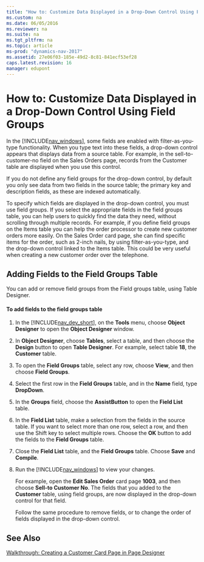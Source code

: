 ```yaml
---
title: "How to: Customize Data Displayed in a Drop-Down Control Using Field Groups"
ms.custom: na
ms.date: 06/05/2016
ms.reviewer: na
ms.suite: na
ms.tgt_pltfrm: na
ms.topic: article
ms-prod: "dynamics-nav-2017"
ms.assetid: 27e06f03-185e-49d2-8c81-841ecf53ef28
caps.latest.revision: 16
manager: edupont
---
```

# How to: Customize Data Displayed in a Drop-Down Control Using Field Groups
In the [!INCLUDE[nav_windows](includes/nav_windows_md.md)], some fields are enabled with filter\-as\-you\-type functionality. When you type text into these fields, a drop\-down control appears that displays data from a source table. For example, in the sell\-to\-customer\-no field on the Sales Orders page, records from the Customer table are displayed when you use this control.  
  
 If you do not define any field groups for the drop\-down control, by default you only see data from two fields in the source table; the primary key and description fields, as these are indexed automatically.  
  
 To specify which fields are displayed in the drop\-down control, you must use field groups. If you select the appropriate fields in the field groups table, you can help users to quickly find the data they need, without scrolling through multiple records. For example, if you define field groups on the Items table you can help the order processor to create new customer orders more easily. On the Sales Order card page, she can find specific items for the order, such as 2\-inch nails, by using filter\-as\-you\-type, and the drop\-down control linked to the Items table. This could be very useful when creating a new customer order over the telephone.  
  
## Adding Fields to the Field Groups Table  
 You can add or remove field groups from the Field groups table, using Table Designer.  
  
#### To add fields to the field groups table  
  
1.  In the [!INCLUDE[nav_dev_short](includes/nav_dev_short_md.md)], on the **Tools** menu, choose **Object Designer** to open the **Object Designer** window.  
  
2.  In **Object Designer**, choose **Tables**, select a table, and then choose the **Design** button to open **Table Designer**. For example, select table **18**, the **Customer** table.  
  
3.  To open the **Field Groups** table, select any row, choose **View**, and then choose **Field Groups**.  
  
4.  Select the first row in the **Field Groups** table, and in the **Name** field, type **DropDown**.  
  
5.  In the **Groups** field, choose the **AssistButton** to open the **Field List** table.  
  
6.  In the **Field List** table, make a selection from the fields in the source table. If you want to select more than one row, select a row, and then use the Shift key to select multiple rows. Choose the **OK** button to add the fields to the **Field Groups** table.  
  
7.  Close the **Field List** table, and the **Field Groups** table. Choose **Save** and **Compile**.  
  
8.  Run the [!INCLUDE[nav_windows](includes/nav_windows_md.md)] to view your changes.  
  
     For example, open the **Edit Sales Order** card page **1003**, and then choose **Sell\-to Customer No**. The fields that you added to the **Customer** table, using field groups, are now displayed in the drop\-down control for that field.  
  
     Follow the same procedure to remove fields, or to change the order of fields displayed in the drop\-down control.  
  
## See Also  
 [Walkthrough: Creating a Customer Card Page in Page Designer](Walkthrough:%20Creating%20a%20Customer%20Card%20Page%20in%20Page%20Designer.md)